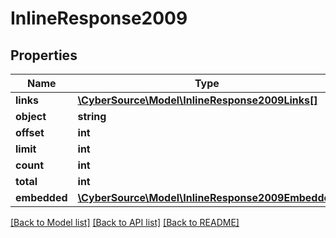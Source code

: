 # InlineResponse2009

## Properties
Name | Type | Description | Notes
------------ | ------------- | ------------- | -------------
**links** | [**\CyberSource\Model\InlineResponse2009Links[]**](InlineResponse2009Links.md) |  | [optional] 
**object** | **string** |  | [optional] 
**offset** | **int** |  | [optional] 
**limit** | **int** |  | [optional] 
**count** | **int** |  | [optional] 
**total** | **int** |  | [optional] 
**embedded** | [**\CyberSource\Model\InlineResponse2009Embedded**](InlineResponse2009Embedded.md) |  | [optional] 

[[Back to Model list]](../README.md#documentation-for-models) [[Back to API list]](../README.md#documentation-for-api-endpoints) [[Back to README]](../README.md)


